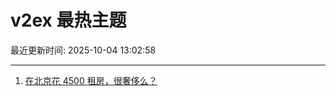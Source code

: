 # v2ex 最热主题

最近更新时间: 2025-10-04 13:02:58

--- 
1. [在北京花 4500 租房，很奢侈么？](https://www.v2ex.com/t/1163297) 
